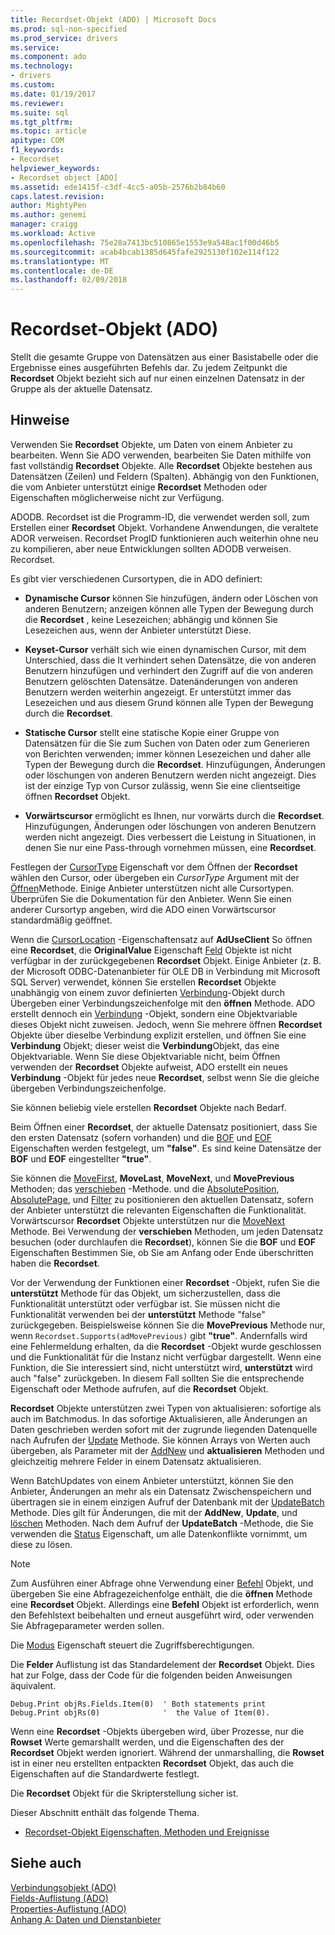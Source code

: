 ```yaml
---
title: Recordset-Objekt (ADO) | Microsoft Docs
ms.prod: sql-non-specified
ms.prod_service: drivers
ms.service: 
ms.component: ado
ms.technology:
- drivers
ms.custom: 
ms.date: 01/19/2017
ms.reviewer: 
ms.suite: sql
ms.tgt_pltfrm: 
ms.topic: article
apitype: COM
f1_keywords:
- Recordset
helpviewer_keywords:
- Recordset object [ADO]
ms.assetid: ede1415f-c3df-4cc5-a05b-2576b2b84b60
caps.latest.revision: 
author: MightyPen
ms.author: genemi
manager: craigg
ms.workload: Active
ms.openlocfilehash: 75e28a7413bc510865e1553e9a548ac1f00d46b5
ms.sourcegitcommit: acab4bcab1385d645fafe2925130f102e114f122
ms.translationtype: MT
ms.contentlocale: de-DE
ms.lasthandoff: 02/09/2018
---
```

# <a name="recordset-object-ado"></a>Recordset-Objekt (ADO)
Stellt die gesamte Gruppe von Datensätzen aus einer Basistabelle oder die Ergebnisse eines ausgeführten Befehls dar. Zu jedem Zeitpunkt die **Recordset** Objekt bezieht sich auf nur einen einzelnen Datensatz in der Gruppe als der aktuelle Datensatz.  
  
## <a name="remarks"></a>Hinweise  
 Verwenden Sie **Recordset** Objekte, um Daten von einem Anbieter zu bearbeiten. Wenn Sie ADO verwenden, bearbeiten Sie Daten mithilfe von fast vollständig **Recordset** Objekte. Alle **Recordset** Objekte bestehen aus Datensätzen (Zeilen) und Feldern (Spalten). Abhängig von den Funktionen, die vom Anbieter unterstützt einige **Recordset** Methoden oder Eigenschaften möglicherweise nicht zur Verfügung.  
  
 ADODB. Recordset ist die Programm-ID, die verwendet werden soll, zum Erstellen einer **Recordset** Objekt. Vorhandene Anwendungen, die veraltete ADOR verweisen. Recordset ProgID funktionieren auch weiterhin ohne neu zu kompilieren, aber neue Entwicklungen sollten ADODB verweisen. Recordset.  
  
 Es gibt vier verschiedenen Cursortypen, die in ADO definiert:  
  
-   **Dynamische Cursor** können Sie hinzufügen, ändern oder Löschen von anderen Benutzern; anzeigen können alle Typen der Bewegung durch die **Recordset** , keine Lesezeichen; abhängig und können Sie Lesezeichen aus, wenn der Anbieter unterstützt Diese.  
  
-   **Keyset-Cursor** verhält sich wie einen dynamischen Cursor, mit dem Unterschied, dass die It verhindert sehen Datensätze, die von anderen Benutzern hinzufügen und verhindert den Zugriff auf die von anderen Benutzern gelöschten Datensätze. Datenänderungen von anderen Benutzern werden weiterhin angezeigt. Er unterstützt immer das Lesezeichen und aus diesem Grund können alle Typen der Bewegung durch die **Recordset**.  
  
-   **Statische Cursor** stellt eine statische Kopie einer Gruppe von Datensätzen für die Sie zum Suchen von Daten oder zum Generieren von Berichten verwenden; immer können Lesezeichen und daher alle Typen der Bewegung durch die **Recordset**. Hinzufügungen, Änderungen oder löschungen von anderen Benutzern werden nicht angezeigt. Dies ist der einzige Typ von Cursor zulässig, wenn Sie eine clientseitige öffnen **Recordset** Objekt.  
  
-   **Vorwärtscursor** ermöglicht es Ihnen, nur vorwärts durch die **Recordset**. Hinzufügungen, Änderungen oder löschungen von anderen Benutzern werden nicht angezeigt. Dies verbessert die Leistung in Situationen, in denen Sie nur eine Pass-through vornehmen müssen, eine **Recordset**.  
  
 Festlegen der [CursorType](../../../ado/reference/ado-api/cursortype-property-ado.md) Eigenschaft vor dem Öffnen der **Recordset** wählen den Cursor, oder übergeben ein *CursorType* Argument mit der [Öffnen](../../../ado/reference/ado-api/open-method-ado-recordset.md)Methode. Einige Anbieter unterstützen nicht alle Cursortypen. Überprüfen Sie die Dokumentation für den Anbieter. Wenn Sie einen anderer Cursortyp angeben, wird die ADO einen Vorwärtscursor standardmäßig geöffnet.  
  
 Wenn die [CursorLocation](../../../ado/reference/ado-api/cursorlocation-property-ado.md) -Eigenschaftensatz auf **AdUseClient** So öffnen eine **Recordset**, die **OriginalValue** Eigenschaft [Feld](../../../ado/reference/ado-api/field-object.md) Objekte ist nicht verfügbar in der zurückgegebenen **Recordset** Objekt. Einige Anbieter (z. B. der Microsoft ODBC-Datenanbieter für OLE DB in Verbindung mit Microsoft SQL Server) verwendet, können Sie erstellen **Recordset** Objekte unabhängig von einem zuvor definierten [Verbindung](../../../ado/reference/ado-api/connection-object-ado.md)-Objekt durch Übergeben einer Verbindungszeichenfolge mit den **öffnen** Methode. ADO erstellt dennoch ein [Verbindung](../../../ado/reference/ado-api/connection-object-ado.md) -Objekt, sondern eine Objektvariable dieses Objekt nicht zuweisen. Jedoch, wenn Sie mehrere öffnen **Recordset** Objekte über dieselbe Verbindung explizit erstellen, und öffnen Sie eine **Verbindung** Objekt; dieser weist die **Verbindung**Objekt, das eine Objektvariable. Wenn Sie diese Objektvariable nicht, beim Öffnen verwenden der **Recordset** Objekte aufweist, ADO erstellt ein neues **Verbindung** -Objekt für jedes neue **Recordset**, selbst wenn Sie die gleiche übergeben Verbindungszeichenfolge.  
  
 Sie können beliebig viele erstellen **Recordset** Objekte nach Bedarf.  
  
 Beim Öffnen einer **Recordset**, der aktuelle Datensatz positioniert, dass Sie den ersten Datensatz (sofern vorhanden) und die [BOF](../../../ado/reference/ado-api/bof-eof-properties-ado.md) und [EOF](../../../ado/reference/ado-api/bof-eof-properties-ado.md) Eigenschaften werden festgelegt, um **"false"**. Es sind keine Datensätze der **BOF** und **EOF** eingestellter **"true"**.  
  
 Sie können die [MoveFirst](../../../ado/reference/ado-api/movefirst-movelast-movenext-and-moveprevious-methods-ado.md), **MoveLast**, **MoveNext**, und **MovePrevious** Methoden; das [verschieben](../../../ado/reference/ado-api/move-method-ado.md) -Methode. und die [AbsolutePosition](../../../ado/reference/ado-api/absoluteposition-property-ado.md), [AbsolutePage](../../../ado/reference/ado-api/absolutepage-property-ado.md), und [Filter](../../../ado/reference/ado-api/filter-property.md) zu positionieren den aktuellen Datensatz, sofern der Anbieter unterstützt die relevanten Eigenschaften die Funktionalität. Vorwärtscursor **Recordset** Objekte unterstützen nur die [MoveNext](../../../ado/reference/ado-api/movefirst-movelast-movenext-and-moveprevious-methods-ado.md) Methode. Bei Verwendung der **verschieben** Methoden, um jeden Datensatz besuchen (oder durchlaufen die **Recordset**), können Sie die **BOF** und **EOF** Eigenschaften Bestimmen Sie, ob Sie am Anfang oder Ende überschritten haben die **Recordset**.  
  
 Vor der Verwendung der Funktionen einer **Recordset** -Objekt, rufen Sie die **unterstützt** Methode für das Objekt, um sicherzustellen, dass die Funktionalität unterstützt oder verfügbar ist. Sie müssen nicht die Funktionalität verwenden bei der **unterstützt** Methode "false" zurückgegeben. Beispielsweise können Sie die **MovePrevious** Methode nur, wenn `Recordset.Supports(adMovePrevious)` gibt **"true"**. Andernfalls wird eine Fehlermeldung erhalten, da die **Recordset** -Objekt wurde geschlossen und die Funktionalität für die Instanz nicht verfügbar dargestellt. Wenn eine Funktion, die Sie interessiert sind, nicht unterstützt wird, **unterstützt** wird auch "false" zurückgeben. In diesem Fall sollten Sie die entsprechende Eigenschaft oder Methode aufrufen, auf die **Recordset** Objekt.  
  
 **Recordset** Objekte unterstützen zwei Typen von aktualisieren: sofortige als auch im Batchmodus. In das sofortige Aktualisieren, alle Änderungen an Daten geschrieben werden sofort mit der zugrunde liegenden Datenquelle nach Aufrufen der [Update](../../../ado/reference/ado-api/update-method.md) Methode. Sie können Arrays von Werten auch übergeben, als Parameter mit der [AddNew](../../../ado/reference/ado-api/addnew-method-ado.md) und **aktualisieren** Methoden und gleichzeitig mehrere Felder in einem Datensatz aktualisieren.  
  
 Wenn BatchUpdates von einem Anbieter unterstützt, können Sie den Anbieter, Änderungen an mehr als ein Datensatz Zwischenspeichern und übertragen sie in einem einzigen Aufruf der Datenbank mit der [UpdateBatch](../../../ado/reference/ado-api/updatebatch-method.md) Methode. Dies gilt für Änderungen, die mit der **AddNew**, **Update**, und [löschen](../../../ado/reference/ado-api/delete-method-ado-recordset.md) Methoden. Nach dem Aufruf der **UpdateBatch** -Methode, die Sie verwenden die [Status](../../../ado/reference/ado-api/status-property-ado-recordset.md) Eigenschaft, um alle Datenkonflikte vornimmt, um diese zu lösen.  
  
> [!NOTE]
>  Zum Ausführen einer Abfrage ohne Verwendung einer [Befehl](../../../ado/reference/ado-api/command-object-ado.md) Objekt, und übergeben Sie eine Abfragezeichenfolge enthält, die die **öffnen** Methode eine **Recordset** Objekt. Allerdings eine **Befehl** Objekt ist erforderlich, wenn den Befehlstext beibehalten und erneut ausgeführt wird, oder verwenden Sie Abfrageparameter werden sollen.  
  
 Die [Modus](../../../ado/reference/ado-api/mode-property-ado.md) Eigenschaft steuert die Zugriffsberechtigungen.  
  
 Die **Felder** Auflistung ist das Standardelement der **Recordset** Objekt. Dies hat zur Folge, dass der Code für die folgenden beiden Anweisungen äquivalent.  
  
```  
Debug.Print objRs.Fields.Item(0)  ' Both statements print   
Debug.Print objRs(0)              '  the Value of Item(0).  
```  
  
 Wenn eine **Recordset** -Objekts übergeben wird, über Prozesse, nur die **Rowset** Werte gemarshallt werden, und die Eigenschaften des der **Recordset** Objekt werden ignoriert. Während der unmarshalling, die **Rowset** ist in einer neu erstellten entpackten **Recordset** Objekt, das auch die Eigenschaften auf die Standardwerte festlegt.  
  
 Die **Recordset** Objekt für die Skripterstellung sicher ist.  
  
 Dieser Abschnitt enthält das folgende Thema.  
  
-   [Recordset-Objekt Eigenschaften, Methoden und Ereignisse](../../../ado/reference/ado-api/recordset-object-properties-methods-and-events.md)  
  
## <a name="see-also"></a>Siehe auch  
 [Verbindungsobjekt (ADO)](../../../ado/reference/ado-api/connection-object-ado.md)   
 [Fields-Auflistung (ADO)](../../../ado/reference/ado-api/fields-collection-ado.md)   
 [Properties-Auflistung (ADO)](../../../ado/reference/ado-api/properties-collection-ado.md)   
 [Anhang A: Daten und Dienstanbieter](../../../ado/guide/appendixes/appendix-a-providers.md)
